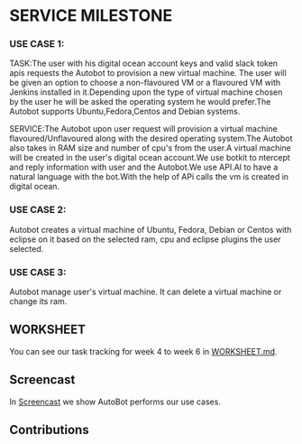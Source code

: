 #     SERVICE MILESTONE

### USE CASE 1:
TASK:The user with his digital ocean account keys and valid slack token apis requests the Autobot to provision a new virtual machine.
The user will be given an option to choose a non-flavoured VM or a flavoured VM with Jenkins installed in it.Depending upon the type of virtual machine 
chosen by the user he will be asked the operating system he would prefer.The Autobot supports Ubuntu,Fedora,Centos and Debian systems.

SERVICE:The Autobot upon user request will provision a virtual machine  flavoured/Unflavoured along with the desired operating system.The Autobot also 
takes in RAM size and number of cpu's from the user.A virtual machine will be created in the user's digital ocean account.We use botkit to ntercept and reply
information with user and the Autobot.We use API.AI to have a natural language with the bot.With the help of APi calls the vm is created in digital ocean.

### USE CASE 2:

Autobot creates a virtual machine of Ubuntu, Fedora, Debian or Centos with eclipse on it based on the selected ram, cpu and eclipse plugins the user selected.
### USE CASE 3:

Autobot manage user's virtual machine. It can delete a virtual machine or change its ram.
## WORKSHEET

You can see our task tracking for week 4 to week 6 in [WORKSHEET.md](https://github.ncsu.edu/bbansal/AutoBots/blob/master/Docs/WORKSHEET.md).
## Screencast

In [Screencast](https://youtube.com) we show AutoBot performs our use cases.
## Contributions


 
